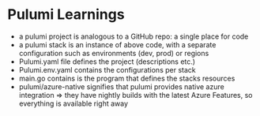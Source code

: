 # Pulumi Learnings

* a pulumi project is analogous to a GitHub repo: a single place for code
* a pulumi stack is an instance of above code, with a separate configuration such as environments (dev, prod) or regions
* Pulumi.yaml file defines the project (descriptions etc.)
* Pulumi.env.yaml contains the configurations per stack
* main.go contains is the program that defines the stacks resources
* pulumi/azure-native signifies that pulumi provides native azure integration => they have nightly builds with the latest Azure Features, so everything is available right away